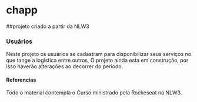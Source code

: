 # chapp

##projeto criado a partir da NLW3


### Usuários

Neste projeto os usuários se cadastram para disponibilizar seus serviços no que tange a logística entre outros,
O projeto ainda esta em construção, por isso haverão alterações ao decorrer do periodo.

####  Referencias 
Todo o material contempla o Curso ministrado pela Rockeseat na NLW3.

